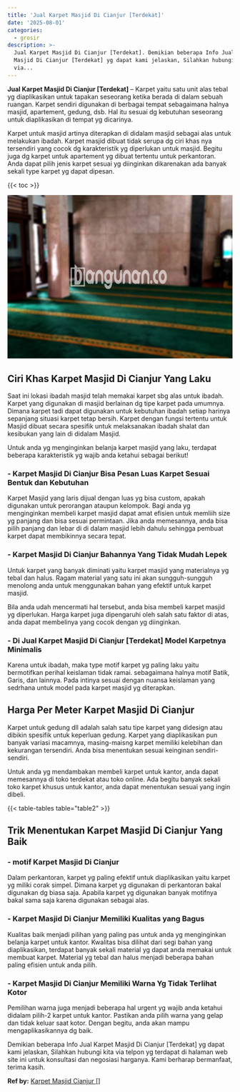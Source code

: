 ```yaml
---
title: 'Jual Karpet Masjid Di Cianjur [Terdekat]'
date: '2025-08-01'
categories:
  - grosir
description: >-
  Jual Karpet Masjid Di Cianjur [Terdekat]. Demikian beberapa Info Jual Karpet
  Masjid Di Cianjur [Terdekat] yg dapat kami jelaskan, Silahkan hubungi kita
  via...
---
```


**Jual Karpet Masjid Di Cianjur \[Terdekat\]** – Karpet yaitu satu unit alas tebal yg diaplikasikan untuk tapakan seseorang ketika berada di dalam sebuah ruangan. Karpet sendiri digunakan di berbagai tempat sebagaimana halnya masjid, apartement, gedung, dsb. Hal itu sesuai dg kebutuhan seseorang untuk diaplikasikan di tempat yg dicarinya.

Karpet untuk masjid artinya diterapkan di didalam masjid sebagai alas untuk melakukan ibadah. Karpet masjid dibuat tidak serupa dg ciri khas nya tersendiri yang cocok dg karakteristik yg diperlukan untuk masjid. Begitu juga dg karpet untuk apartement yg dibuat tertentu untuk perkantoran. Anda dapat pilih jenis karpet sesuai yg diinginkan dikarenakan ada banyak sekali type karpet yg dapat dipesan.

{{< toc >}}

![Jual Karpet Masjid Di Cianjur [Terdekat]](/images/grosir-karpet-murah-14.png)

## Ciri Khas Karpet Masjid Di Cianjur Yang Laku

Saat ini lokasi ibadah masjid telah memakai karpet sbg alas untuk ibadah. Karpet yang digunakan di masjid berlainan dg tipe karpet pada umumnya. Dimana karpet tadi dapat digunakan untuk kebutuhan ibadah setiap harinya sepanjang situasi karpet tetap bersih. Karpet dengan fungsi tertentu untuk Masjid dibuat secara spesifik untuk melaksanakan ibadah shalat dan kesibukan yang lain di didalam Masjid.

Untuk anda yg menginginkan belanja karpet masjid yang laku, terdapat beberapa karakteristik yg wajib anda ketahui sebagai berikut!

### \- Karpet Masjid Di Cianjur Bisa Pesan Luas Karpet Sesuai Bentuk dan Kebutuhan

Karpet Masjid yang laris dijual dengan luas yg bisa custom, apakah digunakan untuk perorangan ataupun kelompok. Bagi anda yg menginginkan membeli karpet masjid dapat amat efisien untuk memliih size yg panjang dan bisa sesuai permintaan. Jika anda memesannya, anda bisa pilih panjang dan lebar di di dalam masjid lebih dahulu sehingga pembuat karpet dapat membikinnya secara tepat.

### \- Karpet Masjid Di Cianjur Bahannya Yang Tidak Mudah Lepek

Untuk karpet yang banyak diminati yaitu karpet masjid yang materialnya yg tebal dan halus. Ragam material yang satu ini akan sungguh-sungguh menolong anda untuk menggunakan bahan yang efektif untuk karpet masjid.

Bila anda udah mencermati hal tersebut, anda bisa membeli karpet masjid yg diperlukan. Harga karpet juga dipengaruhi oleh salah satu faktor di atas, anda dapat membelinya yang cocok dengan yg diinginkan.

### \- Di Jual Karpet Masjid Di Cianjur \[Terdekat\] Model Karpetnya Minimalis

Karena untuk ibadah, maka type motif karpet yg paling laku yaitu bermotifkan perihal keislaman tidak ramai. sebagaimana halnya motif Batik, Garis, dan lainnya. Pada intinya sesuai dengan nuansa keislaman yang sedrhana untuk model pada karpet masjid yg diterapkan.

## Harga Per Meter Karpet Masjid Di Cianjur

Karpet untuk gedung dll adalah salah satu tipe karpet yang didesign atau dibikin spesifik untuk keperluan gedung. Karpet yang diaplikasikan pun banyak variasi macamnya, masing-maisng karpet memiliki kelebihan dan kekurangan tersendiri. Anda bisa menentukan sesuai keinginan sendiri-sendiri.

Untuk anda yg mendambakan membeli karpet untuk kantor, anda dapat memesannya di toko terdekat atau toko online. Ada begitu banyak sekali toko karpet khusus untuk kantor, anda dapat menentukan sesuai yang ingin dibeli.

{{< table-tables table="table2" >}}

## Trik Menentukan Karpet Masjid Di Cianjur Yang Baik

### \- motif Karpet Masjid Di Cianjur

Dalam perkantoran, karpet yg paling efektif untuk diaplikasikan yaitu karpet yg miliki corak simpel. Dimana karpet yg digunakan di perkantoran bakal digunakan dg biasa saja. Apabila karpet yg digunakan banyak motifnya bakal sama saja karena digunakan sebagai alas.

### \- Karpet Masjid Di Cianjur Memiliki Kualitas yang Bagus

Kualitas baik menjadi pilihan yang paling pas untuk anda yg menginginkan belanja karpet untuk kantor. Kwalitas bisa dilihat dari segi bahan yang diaplikasikan, terdapat banyak sekali material yg dapat anda memakai untuk membuat karpet. Material yg tebal dan halus menjadi beberapa bahan paling efisien untuk anda pilih.

### \- Karpet Masjid Di Cianjur Memiliki Warna Yg Tidak Terlihat Kotor

Pemilihan warna juga menjadi beberapa hal urgent yg wajib anda ketahui didalam pilih-2 karpet untuk kantor. Pastikan anda pilih warna yang gelap dan tidak keluar saat kotor. Dengan begitu, anda akan mampu mengaplikasikannya dg baik.

Demikian beberapa Info Jual Karpet Masjid Di Cianjur \[Terdekat\] yg dapat kami jelaskan, Silahkan hubungi kita via telpon yg terdapat di halaman web site ini untuk konsultasi dan negosiasi harganya. Kami berharap bermanfaat, terima kasih.

**Ref by:**  [Karpet Masjid Cianjur []](https://id.wikipedia.org/wiki/Karpet)

